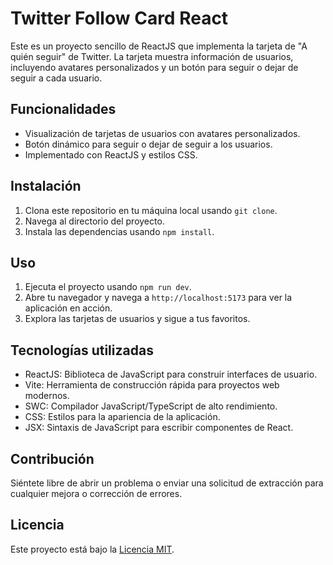 <!-- # React + Vite

This template provides a minimal setup to get React working in Vite with HMR and some ESLint rules.

Currently, two official plugins are available:

- [@vitejs/plugin-react](https://github.com/vitejs/vite-plugin-react/blob/main/packages/plugin-react/README.md) uses [Babel](https://babeljs.io/) for Fast Refresh
- [@vitejs/plugin-react-swc](https://github.com/vitejs/vite-plugin-react-swc) uses [SWC](https://swc.rs/) for Fast Refresh -->

# Twitter Follow Card React

Este es un proyecto sencillo de ReactJS que implementa la tarjeta de "A quién seguir" de Twitter. La tarjeta muestra información de usuarios, incluyendo avatares personalizados y un botón para seguir o dejar de seguir a cada usuario.

## Funcionalidades

-   Visualización de tarjetas de usuarios con avatares personalizados.
-   Botón dinámico para seguir o dejar de seguir a los usuarios.
-   Implementado con ReactJS y estilos CSS.

## Instalación

1. Clona este repositorio en tu máquina local usando `git clone`.
2. Navega al directorio del proyecto.
3. Instala las dependencias usando `npm install`.

## Uso

1. Ejecuta el proyecto usando `npm run dev`.
2. Abre tu navegador y navega a `http://localhost:5173` para ver la aplicación en acción.
3. Explora las tarjetas de usuarios y sigue a tus favoritos.

## Tecnologías utilizadas

-   ReactJS: Biblioteca de JavaScript para construir interfaces de usuario.
-   Vite: Herramienta de construcción rápida para proyectos web modernos.
-   SWC: Compilador JavaScript/TypeScript de alto rendimiento.
-   CSS: Estilos para la apariencia de la aplicación.
-   JSX: Sintaxis de JavaScript para escribir componentes de React.

## Contribución

Siéntete libre de abrir un problema o enviar una solicitud de extracción para cualquier mejora o corrección de errores.

## Licencia

Este proyecto está bajo la [Licencia MIT](LICENSE).
